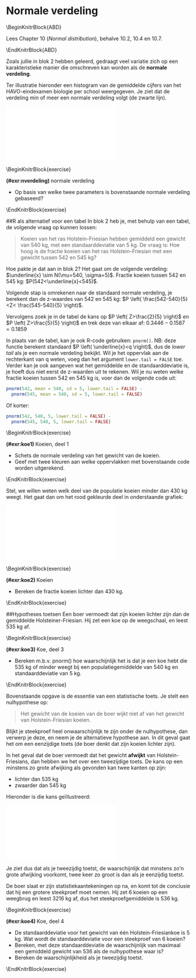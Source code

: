 # Normale verdeling

\BeginKnitrBlock{ABD}<div class="ABD">
Lees Chapter 10 (*Normal distribution*), behalve 10.2, 10.4 en 10.7.
</div>\EndKnitrBlock{ABD}

Zoals jullie in blok 2 hebben geleerd, gedraagt veel variatie zich op een karakteristieke manier die omschreven kan worden als de **normale verdeling**.

Ter illustratie hieronder een histogram van de gemiddelde cijfers van het HAVO-eindexamen biologie per school weergegeven.
Je ziet dat de verdeling min of meer een normale verdeling volgt (de zwarte lijn).

![]([03]_normal_distribution_files/figure-latex/unnamed-chunk-2-1.pdf)<!-- --> 


\BeginKnitrBlock{exercise}<div class="exercise"><span class="exercise" id="exr:nverdeling"><strong>(\#exr:nverdeling) </strong></span>normale verdeling

* Op basis van welke twee parameters is bovenstaande normale verdeling gebaseerd?
</div>\EndKnitrBlock{exercise}

##R als alternatief voor een tabel
In blok 2 heb je, met behulp van een tabel, de volgende vraag op kunnen lossen:

> Koeien van het ras Holstein-Friesian hebben gemiddeld een gewicht van 540 kg, met een standaarddeviatie van 5 kg.
De vraag is: Hoe hoog is de fractie koeien van het ras Holstein-Friesian met een gewicht tussen 542 en 545 kg?

Hoe pakte je dat aan in blok 2?
Het gaat om de volgende verdeling: $\underline{x} \sim N(\mu=540, \sigma=5)$.
Fractie koeien tussen 542 en 545 kg: $P(542<\underline{x}<545)$.

Volgende stap is omrekenen naar de standaard normale verdeling, je berekent dan de z-waardes van 542 en 545 kg: $P \left( \frac{542-540}{5}<Z< \frac{545-540}{5} \right)$.

Vervolgens zoek je in de tabel de kans op $P \left( Z>\frac{2}{5} \right)$ en $P \left( Z>\frac{5}{5} \right)$ en trek deze van elkaar af: $0.3446-0.1587 = 0.1859$

In plaats van de tabel, kan je ook R-code gebruiken: `pnorm()`.
NB: deze functie berekent standaard $P \left( \underline{x}<q \right)$, dus de *lower tail* als je een normale verdeling bekijkt.
Wil je het oppervlak aan de rechterkant van q weten, voeg dan het argument `lower.tail = FALSE` toe.
Verder kan je ook aangeven wat het gemiddelde en de standaarddeviatie is, je hoeft dus niet eerst de z-waarden uit te rekenen.
Wil je nu weten welke fractie koeien tussen 542 en 545 kg is, voer dan de volgende code uit:


```r
pnorm(542, mean = 540, sd = 5, lower.tail = FALSE) - 
  pnorm(545, mean = 540, sd = 5, lower.tail = FALSE)
```

Of korter:


```r
pnorm(542, 540, 5, lower.tail = FALSE) -
  pnorm(545, 540, 5, lower.tail = FALSE)
```

\BeginKnitrBlock{exercise}<div class="exercise"><span class="exercise" id="exr:koe1"><strong>(\#exr:koe1) </strong></span>Koeien, deel 1

* Schets de normale verdeling van het gewicht van de koeien.
* Geef met twee kleuren aan welke oppervlakken met bovenstaande code worden uitgerekend.
</div>\EndKnitrBlock{exercise}


Stel, we willen weten welk deel van de populatie koeien minder dan 430 kg weegt.
Het gaat dan om het rood gekleurde deel in onderstaande grafiek:

![]([03]_normal_distribution_files/figure-latex/unnamed-chunk-5-1.pdf)<!-- --> 


\BeginKnitrBlock{exercise}<div class="exercise"><span class="exercise" id="exr:koe2"><strong>(\#exr:koe2) </strong></span>Koeien

* Bereken de fractie koeien lichter dan 430 kg.
</div>\EndKnitrBlock{exercise}


##Hypotheses toetsen
Een boer vermoedt dat zijn koeien lichter zijn dan de gemiddelde Holsteiner-Friesian. 
Hij zet een koe op de weegschaal, en leest 535 kg af.

\BeginKnitrBlock{exercise}<div class="exercise"><span class="exercise" id="exr:koe3"><strong>(\#exr:koe3) </strong></span>Koe, deel 3

* Bereken m.b.v. pnorm() hoe waarschijnlijk het is dat je een koe hebt die 535 kg of minder weegt bij een populatiegemiddelde van 540 kg en standaarddeviatie van 5 kg.
</div>\EndKnitrBlock{exercise}

Bovenstaande opgave is de essentie van een statistische toets.
Je stelt een nulhypothese op:

> Het gewicht van de koeien van de boer wijkt niet af van het gewicht van Holstein-Friesian koeien.

Blijkt je steekproef heel onwaarschijnlijk te zijn onder de nulhypothese, dan verwerp je deze, en neem je de alternatieve hypothese aan.
In dit geval gaat het om een eenzijdige toets (de boer denkt dat zijn koeien lichter zijn).

In het geval dat de boer vermoedt dat het gewicht **afwijkt** van Holstein-Friesians, dan hebben we het over een tweezijdige toets.
De kans op een minstens zo grote afwijking als gevonden kan twee kanten op zijn:

* lichter dan 535 kg
* zwaarder dan 545 kg

Hieronder is die kans geïllustreerd:

![]([03]_normal_distribution_files/figure-latex/unnamed-chunk-6-1.pdf)<!-- --> 

Je ziet dus dat als je tweezijdig toetst, de waarschijnlijk dat minstens zo'n grote afwijking voorkomt, twee keer zo groot is dan als je eenzijdig toetst.

De boer slaat er zijn statistiekaantekeningen op na, en komt tot de conclusie dat hij een grotere steekproef moet nemen.
Hij zet 6 koeien op een weegbrug en leest 3216 kg af, dus het steekproefgemiddelde is 536 kg.

\BeginKnitrBlock{exercise}<div class="exercise"><span class="exercise" id="exr:koe4"><strong>(\#exr:koe4) </strong></span>Koe, deel 4

* De standaarddeviatie voor het gewicht van één Holstein-Friesiankoe is 5 kg. Wat wordt de standaarddeviatie voor een steekproef van 6 koeien?
* Bereken, met deze standaarddeviatie de waarschijnlijk van maximaal een gemiddeld gewicht van 536 als de nulhypothese waar is?
* Bereken de waarschijnlijkheid als je tweezijdig toetst.
</div>\EndKnitrBlock{exercise}


